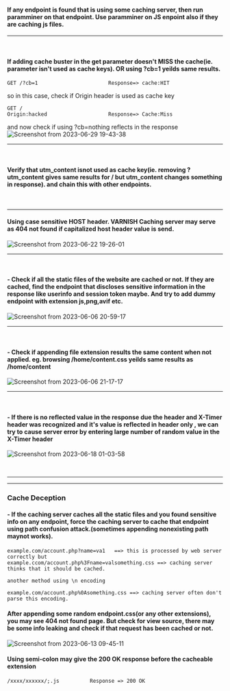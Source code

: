 #### If any endpoint is found that is using some caching server, then run paramminer on that endpoint. Use paramminer on JS enpoint also if they are caching js files.
---
&nbsp;
&nbsp;
#### If adding cache buster in the get parameter doesn't MISS the cache(ie. parameter isn't used as cache keys). OR using ?cb=1 yeilds same results.
````
GET /?cb=1                       Response=> cache:HIT 
````
so in this case, check if Origin header is used as cache key
````
GET /
Origin:hacked                    Response=> Cache:Miss
````
and now check if using ?cb=nothing reflects in the response
![Screenshot from 2023-06-29 19-43-38](https://github.com/Sameer484/methodology/assets/110039044/8e50b005-3ca0-4096-aa91-3248c851a099)

---
&nbsp;
&nbsp;

#### Verify that utm_content isnot used as cache key(ie. removing ?utm_content gives same results for / but utm_content changes something in response). and chain this with other endpoints.  

&nbsp;
&nbsp;

---
#### Using case sensitive HOST header. VARNISH Caching server may serve as 404 not found if capitalized host header value is send.
![Screenshot from 2023-06-22 19-26-01](https://github.com/Sameer484/methodology/assets/110039044/e407fe48-de42-45a3-a33f-f1505dbce85c)
<hr>
&nbsp;
&nbsp;


#### - Check if all the static files of the website are cached or not. If they are cached, find the endpoint that discloses sensitive information in the response like userinfo and session token maybe. And try to add dummy endpoint with extension js,png,avif etc.
![Screenshot from 2023-06-06 20-59-17](https://github.com/Sameer484/methodology/assets/110039044/68e6b4ac-ae22-4003-989d-aa38b208b3c1)

---
&nbsp;
&nbsp;

#### - Check if appending file extension results the same content when not applied. eg. browsing /home/content.css yeilds same results as /home/content
![Screenshot from 2023-06-06 21-17-17](https://github.com/Sameer484/methodology/assets/110039044/b2828ea4-c2fe-458f-9365-d9a9dd02a17a)

---
&nbsp;
&nbsp;

#### - If there is no reflected value in the response due the header and X-Timer header was recognized and it's value is reflected in header only , we can try to cause server error by entering large number of random value in the X-Timer header

![Screenshot from 2023-06-18 01-03-58](https://github.com/Sameer484/methodology/assets/110039044/f8b10007-ccfd-48b5-90b1-6cb0f27a96c3)


 &nbsp;
 &nbsp;
 &nbsp;
 &nbsp;

---

---
### Cache Deception

#### - If the caching server caches all the static files and you found sensitive info on any endpoint, force the caching server to cache that endpoint using path confusion attack.(sometimes appending nonexisting path maynot works).
````
example.com/account.php?name=va1   ==> this is processed by web server correctly but
example.ccom/account.php%3Fname=valsomething.css ==> caching server thinks that it should be cached.

another method using \n encoding

example.com/account.php%0Asomething.css ==> caching server often don't parse this encoding. 
````
#### After appending some random endpoint.css(or any other extensions), you may see 404 not found page. But check for view source, there may be some info leaking and check if that request has been cached or not.
![Screenshot from 2023-06-13 09-45-11](https://github.com/Sameer484/methodology/assets/110039044/aaf6360f-9f5c-4ad1-bbc9-cd51517d3a54)
 &nbsp;
 &nbsp;

 #### Using semi-colon may give the 200 OK response before the cacheable extension
 ````
/xxxx/xxxxxx/;.js          Response => 200 OK
 ````
